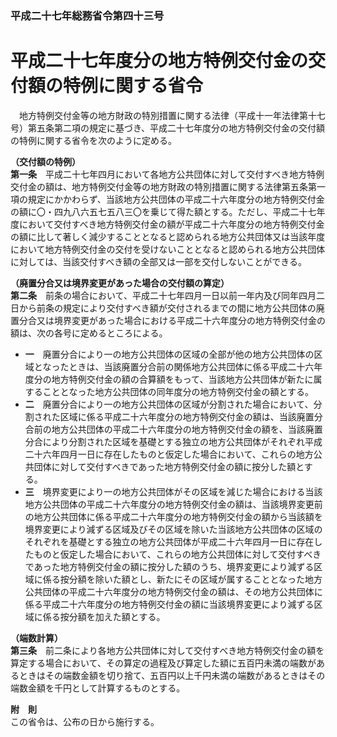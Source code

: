 ### 平成二十七年総務省令第四十三号  
# 平成二十七年度分の地方特例交付金の交付額の特例に関する省令  
　地方特例交付金等の地方財政の特別措置に関する法律（平成十一年法律第十七号）第五条第二項の規定に基づき、平成二十七年度分の地方特例交付金の交付額の特例に関する省令を次のように定める。  
  
**（交付額の特例）**  
**第一条**　平成二十七年四月において各地方公共団体に対して交付すべき地方特例交付金の額は、地方特例交付金等の地方財政の特別措置に関する法律第五条第一項の規定にかかわらず、当該地方公共団体の平成二十六年度分の地方特例交付金の額に〇・四九八六五七五八三〇を乗じて得た額とする。ただし、平成二十七年度において交付すべき地方特例交付金の額が平成二十六年度分の地方特例交付金の額に比して著しく減少することとなると認められる地方公共団体又は当該年度において地方特例交付金の交付を受けないこととなると認められる地方公共団体に対しては、当該交付すべき額の全部又は一部を交付しないことができる。  
  
**（廃置分合又は境界変更があった場合の交付額の算定）**  
**第二条**　前条の場合において、平成二十七年四月一日以前一年内及び同年四月二日から前条の規定により交付すべき額が交付されるまでの間に地方公共団体の廃置分合又は境界変更があった場合における平成二十六年度分の地方特例交付金の額は、次の各号に定めるところによる。  
* **一**　廃置分合により一の地方公共団体の区域の全部が他の地方公共団体の区域となったときは、当該廃置分合前の関係地方公共団体に係る平成二十六年度分の地方特例交付金の額の合算額をもって、当該地方公共団体が新たに属することとなった地方公共団体の同年度分の地方特例交付金の額とする。  
* **二**　廃置分合により一の地方公共団体の区域が分割された場合において、分割された区域に係る平成二十六年度分の地方特例交付金の額は、当該廃置分合前の地方公共団体の平成二十六年度分の地方特例交付金の額を、当該廃置分合により分割された区域を基礎とする独立の地方公共団体がそれぞれ平成二十六年四月一日に存在したものと仮定した場合において、これらの地方公共団体に対して交付すべきであった地方特例交付金の額に按分した額とする。  
* **三**　境界変更により一の地方公共団体がその区域を減じた場合における当該地方公共団体の平成二十六年度分の地方特例交付金の額は、当該境界変更前の地方公共団体に係る平成二十六年度分の地方特例交付金の額から当該額を境界変更により減ずる区域及びその区域を除いた当該地方公共団体の区域のそれぞれを基礎とする独立の地方公共団体が平成二十六年四月一日に存在したものと仮定した場合において、これらの地方公共団体に対して交付すべきであった地方特例交付金の額に按分した額のうち、境界変更により減ずる区域に係る按分額を除いた額とし、新たにその区域が属することとなった地方公共団体の平成二十六年度分の地方特例交付金の額は、その地方公共団体に係る平成二十六年度分の地方特例交付金の額に当該境界変更により減ずる区域に係る按分額を加えた額とする。  
  
**（端数計算）**  
**第三条**　前二条により各地方公共団体に対して交付すべき地方特例交付金の額を算定する場合において、その算定の過程及び算定した額に五百円未満の端数があるときはその端数金額を切り捨て、五百円以上千円未満の端数があるときはその端数金額を千円として計算するものとする。  
  
**附　則**  
この省令は、公布の日から施行する。  
  
